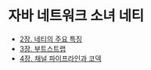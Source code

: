 # 자바 네트워크 소녀 네티

* [2장. 네티의 주요 특징]
* [3장. 부트스트랩]
* [4장. 채널 파이프라인과 코덱]

[2장. 네티의 주요 특징]: 2장_네티의_주요_특징.md
[3장. 부트스트랩]: 3장_부트스트랩.md
[4장. 채널 파이프라인과 코덱]: 4장_채널_파이프라인과_코덱.md
